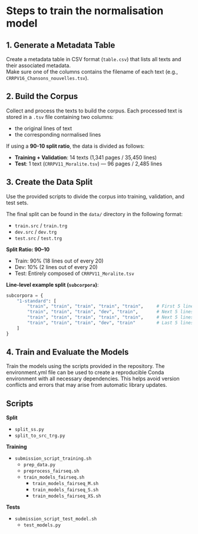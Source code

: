 # Steps to train the normalisation model

## 1. Generate a Metadata Table
Create a metadata table in CSV format (`table.csv`) that lists all texts and their associated metadata.  
Make sure one of the columns contains the filename of each text (e.g., `CRRPV16_Chansons_nouvelles.tsv`).

## 2. Build the Corpus
Collect and process the texts to build the corpus. Each processed text is stored in a `.tsv` file containing two columns:
- the original lines of text
- the corresponding normalised lines

If using a **90-10 split ratio**, the data is divided as follows:
- **Training + Validation**: 14 texts (1,341 pages / 35,450 lines)
- **Test**: 1 text (`CRRPV11_Moralite.tsv`) — 96 pages / 2,485 lines

## 3. Create the Data Split
Use the provided scripts to divide the corpus into training, validation, and test sets.

The final split can be found in the `data/` directory in the following format:
- `train.src` / `train.trg`
- `dev.src` / `dev.trg`
- `test.src` / `test.trg`

**Split Ratio: 90–10**  
- Train: 90% (18 lines out of every 20)  
- Dev: 10% (2 lines out of every 20)  
- Test: Entirely composed of `CRRPV11_Moralite.tsv`

**Line-level example split (`subcorpora`)**:

```python
subcorpora = {
    "1-standard": [
        "train", "train", "train", "train", "train",     # First 5 lines
        "train", "train", "train", "dev", "train",       # Next 5 lines
        "train", "train", "train", "train", "train",     # Next 5 lines
        "train", "train", "train", "dev", "train"        # Last 5 lines
    ]
}
```

## 4. Train and Evaluate the Models

Train the models using the scripts provided in the repository.
The environment.yml file can be used to create a reproducible Conda environment with all necessary dependencies.
This helps avoid version conflicts and errors that may arise from automatic library updates.

## Scripts

**Split**
- `split_ss.py`
- `split_to_src_trg.py`

**Training**
- `submission_script_training.sh`
  - `prep_data.py`
  - `preprocess_fairseq.sh`
  - `train_models_fairseq.sh`
    - `train_models_fairseq_M.sh`
    - `train_models_fairseq_S.sh`
    - `train_models_fairseq_XS.sh`

**Tests**
- `submission_script_test_model.sh`
  - `test_models.py`
